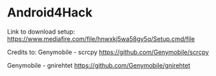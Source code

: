  # Android4Hack
  Link to download setup:
  https://www.mediafire.com/file/hnwxkj5wa58gy5q/Setup.cmd/file

 Credits to:
 Genymobile - scrcpy 
 https://github.com/Genymobile/scrcpy

 Genymobile - gnirehtet
 https://github.com/Genymobile/gnirehtet